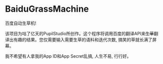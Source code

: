 # BaiduGrassMachine
百度自动生草机!

该项目为咕了亿天的PupilStudio所创作。这个程序将调用百度的翻译API来~~生草~~翻译出有趣的结果。您仅需要输入需要生草的语料和迭代次数, 搞笑的草就长满了屏幕。

我不希望有人拿我的App ID和App Secret乱搞, 人生不易, 行行好。
